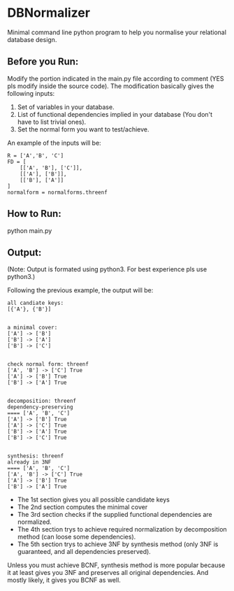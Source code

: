 # DBNormalizer
Minimal command line python program to help you normalise your relational database design.

## Before you Run:
Modify the portion indicated in the main.py file according to comment (YES pls modify inside the source code).
The modification basically gives the following inputs:
1. Set of variables in your database.
2. List of functional dependencies implied in your database (You don't have to list trivial ones).
3. Set the normal form you want to test/achieve.

An example of the inputs will be:
```
R = ['A','B', 'C']
FD = [
    [['A', 'B'], ['C']], 
    [['A'], ['B']], 
    [['B'], ['A']]
]
normalform = normalforms.threenf
```

## How to Run:
python main.py

## Output:
(Note: Output is formated using python3. For best experience pls use python3.)

Following the previous example, the output will be:
```
all candiate keys:
[{'A'}, {'B'}]


a minimal cover:
['A'] -> ['B']
['B'] -> ['A']
['B'] -> ['C']


check normal form: threenf
['A', 'B'] -> ['C'] True
['A'] -> ['B'] True
['B'] -> ['A'] True


decomposition: threenf 
dependency-preserving
==== ['A', 'B', 'C']
['A'] -> ['B'] True
['A'] -> ['C'] True
['B'] -> ['A'] True
['B'] -> ['C'] True


synthesis: threenf 
already in 3NF
==== ['A', 'B', 'C']
['A', 'B'] -> ['C'] True
['A'] -> ['B'] True
['B'] -> ['A'] True
```
* The 1st section gives you all possible candidate keys
* The 2nd section computes the minimal cover
* The 3rd section checks if the supplied functional dependencies are normalized.
* The 4th section trys to achieve required normalization by decomposition method (can loose some dependencies).
* The 5th section trys to achieve 3NF by synthesis method (only 3NF is guaranteed, and all dependencies preserved).

Unless you must achieve BCNF, synthesis method is more popular because it at least gives you 3NF and preserves 
all original dependencies. And mostly likely, it gives you BCNF as well.

